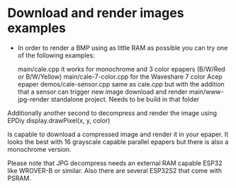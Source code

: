 Download and render images examples
===================================

- In order to render a BMP using as little RAM as possible you can try one of the following examples:

    main/cale.cpp          it works for monochrome and 3 color epapers (B/W/Red or B/W/Yellow)
    main/cale-7-color.cpp  for the Waveshare 7 color Acep epaper
    demos/cale-sensor.cpp  same as cale.cpp but with the addition that a sensor can trigger new image download and render
    main/www-jpg-render    standalone project. Needs to be build in that folder

Additionally another second to decompress and render the image using EPDiy display.drawPixel(x, y, color)

Is capable to download a compressed image and render it in your epaper. It looks the best with 16 grayscale capable parallel epapers but there is also a monochrome version.

Please note that JPG decompress needs an external RAM capable ESP32 like WROVER-B or similar.
Also there are several ESP32S2 that come with PSRAM.

